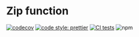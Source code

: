 # Zip function

[![codecov](https://codecov.io/gh/js-fn/zip/branch/master/graph/badge.svg)](https://codecov.io/js-fn/zip)
[![code style: prettier](https://img.shields.io/badge/code_style-prettier-ff69b4.svg?style=flat-square)](https://github.com/prettier/prettier)
[![CI tests](https://github.com/js-fn/zip/workflows/CI/badge.svg)](https://github.com/js-fn/zip/actions?query=workflow%3ACI)
![npm](https://img.shields.io/npm/v/js-fn/zip)
